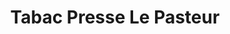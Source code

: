 ---
title: "Tabac Presse Le Pasteur"
url: /ars-sur-moselle/tabac-presse-le-pasteur/
shop: marchand de journaux
---